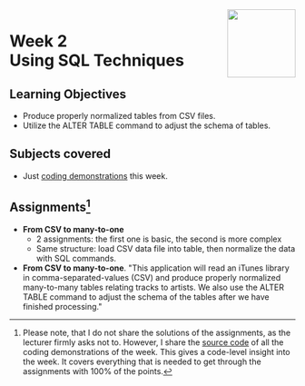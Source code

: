 <a href="../">
  <img src="/img/Intermediate_PostgreSQL_logo.avif" width="120" align="right">
</a>

# Week 2 <br> Using SQL Techniques

## Learning Objectives
- Produce properly normalized tables from CSV files.
- Utilize the ALTER TABLE command to adjust the schema of tables.

## Subjects covered
- Just [coding demonstrations](./demos.sql) this week. 

## Assignments[^1]
- **From CSV to many-to-one**
  - 2 assignments: the first one is basic, the second is more complex 
  - Same structure: load CSV data file into table, then normalize the data with SQL commands. 
- **From CSV to many-to-one**. "This application will read an iTunes library in comma-separated-values (CSV) and produce properly normalized many-to-many tables relating tracks to artists.  We also use the ALTER TABLE command to adjust the schema of the tables after we have finished processing."

[^1]:Please note, that I do not share the solutions of the assignments, as the lecturer firmly asks not to. However, I share the [source code](./demos.sql) of all the coding demonstrations of the week. This gives a code-level insight into the week. It covers everything that is needed to get through the assignments with 100% of the points.
